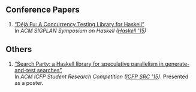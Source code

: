 ## Conference Papers

<!-- todo: when hakyll supports proper yaml front matter, turn this into a template loop, rather than a load of html -->
<ol class="links">
  <li><a href="/publications/dejafu-hs15.pdf" class="title">&ldquo;Déjà Fu: A Concurrency Testing Library for Haskell&rdquo;</a><br/>
    <span class="description">In <em>ACM SIGPLAN Symposium on Haskell (<a href="https://www.haskell.org/haskell-symposium/2015/">Haskell '15</a>)</em></span></li>
</ol>

## Others

<ol class="links">
  <li><a href="/publications/searchparty-acmsrc15.pdf" class="title">&ldquo;Search Party: a Haskell library for speculative parallelism in generate-and-test searches&rdquo;</a><br/>
    <span class="description">In <em>ACM ICFP Student Research Competition (<a href="http://icfpconference.org/icfp2015/src.html">ICFP SRC '15</a>)</em>. Presented as a poster.</span></li>
</ol>
